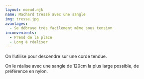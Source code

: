 ```yaml
---
layout: noeud.njk
name: Machard tressé avec une sangle
img: tresse.jpg
avantages:
  - Se débraye très facilement même sous tension
inconvenients:
  - Prend de la place
  - Long à réaliser
---
```


On l’utilise pour descendre sur une corde tendue.

On le réalise avec une sangle de 120cm la plus large possible, de préférence en nylon.

